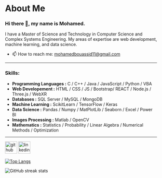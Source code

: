 # About Me

### Hi there 👋, my name is Mohamed.
I have a Master of Science and Technology in Computer Science and Complex Systems Engineering. 
My areas of expertise are web development, machine learning, and data science.

- 📫 How to reach me: mohamedbouassid11@gmail.com

---

### Skills: 
- **Programming Languages :** C / C++ / Java / JavaScript / Python / VBA
- **Web Developement :** HTML / CSS / JS / Bootstrap/ REACT / Node.js / Three.js / WebXR
- **Databases :** SQL Server / MySQL / MongoDB
- **Machine Learning :** ScikitLearn / TensorFlow / Keras
- **Data Science :** Pandas / Numpy / MatPlotLib / Seaborn / Excel / Power BI
- **Images Processing :** Matlab / OpenCV
- **Mathematics :** Statistics / Probability / Linear Algebra / Numerical Methods / Optimization
---

[<img src='https://cdn.jsdelivr.net/npm/simple-icons@3.0.1/icons/github.svg' alt='github' height='40'>](https://github.com/Bssd07)  [<img src='https://cdn.jsdelivr.net/npm/simple-icons@3.0.1/icons/linkedin.svg' alt='linkedin' height='40'>](https://www.linkedin.com/in/mohamed-bouassid-179a09239/)  

[![Top Langs](https://github-readme-stats.vercel.app/api/top-langs/?username=Bssd07)](https://github.com/anuraghazra/github-readme-stats)

![GitHub streak stats](https://streak-stats.demolab.com/?user=Bssd07)  
